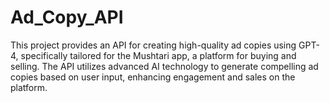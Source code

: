 # Ad_Copy_API
 This project provides an API for creating high-quality ad copies using GPT-4, specifically tailored for the Mushtari app, a platform for buying and selling. The API utilizes advanced AI technology to generate compelling ad copies based on user input, enhancing engagement and sales on the platform.
